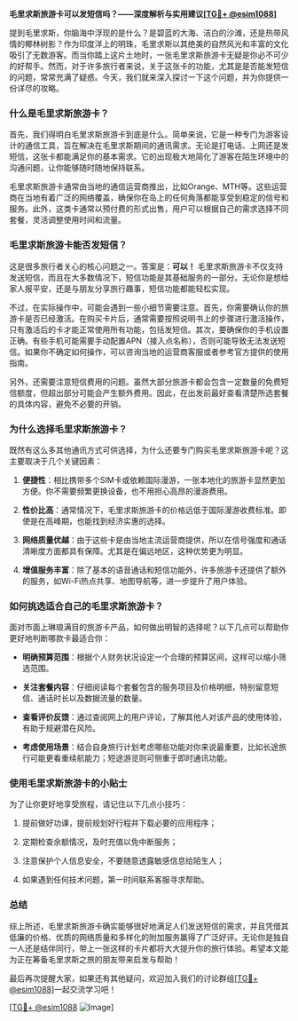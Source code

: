 **毛里求斯旅游卡可以发短信吗？——深度解析与实用建议[[TG💪+ @esim1088](https://t.me/s/esim1088)]**

提到毛里求斯，你脑海中浮现的是什么？是碧蓝的大海、洁白的沙滩，还是热带风情的椰林树影？作为印度洋上的明珠，毛里求斯以其绝美的自然风光和丰富的文化吸引了无数游客。而当你踏上这片土地时，一张毛里求斯旅游卡无疑是你必不可少的好帮手。然而，对于许多旅行者来说，关于这张卡的功能，尤其是是否能发短信的问题，常常充满了疑惑。今天，我们就来深入探讨一下这个问题，并为你提供一份详尽的攻略。

### **什么是毛里求斯旅游卡？**

首先，我们得明白毛里求斯旅游卡到底是什么。简单来说，它是一种专门为游客设计的通信工具，旨在解决在毛里求斯期间的通讯需求。无论是打电话、上网还是发短信，这张卡都能满足你的基本需求。它的出现极大地简化了游客在陌生环境中的沟通问题，让你能够随时随地保持联系。

毛里求斯旅游卡通常由当地的通信运营商推出，比如Orange、MTH等。这些运营商在当地有着广泛的网络覆盖，确保你在岛上的任何角落都能享受到稳定的信号和服务。此外，这类卡通常以预付费的形式出售，用户可以根据自己的需求选择不同套餐，灵活调整使用时间和流量。

### **毛里求斯旅游卡能否发短信？**

这是很多旅行者关心的核心问题之一。答案是：**可以！** 毛里求斯旅游卡不仅支持发送短信，而且在大多数情况下，短信功能是其基础服务的一部分。无论你是想给家人报平安，还是与朋友分享旅行趣事，短信功能都能轻松实现。

不过，在实际操作中，可能会遇到一些小细节需要注意。首先，你需要确认你的旅游卡是否已经激活。在购买卡片后，通常需要按照说明书上的步骤进行激活操作，只有激活后的卡才能正常使用所有功能，包括发短信。其次，要确保你的手机设置正确。有些手机可能需要手动配置APN（接入点名称），否则可能导致无法发送短信。如果你不确定如何操作，可以咨询当地的运营商客服或者参考官方提供的使用指南。

另外，还需要注意短信费用的问题。虽然大部分旅游卡都会包含一定数量的免费短信额度，但超出部分可能会产生额外费用。因此，在出发前最好查看清楚所选套餐的具体内容，避免不必要的开销。

### **为什么选择毛里求斯旅游卡？**

既然有这么多其他通讯方式可供选择，为什么还要专门购买毛里求斯旅游卡呢？这主要取决于几个关键因素：

1. **便捷性**：相比携带多个SIM卡或依赖国际漫游，一张本地化的旅游卡显然更加方便。你不需要频繁更换设备，也不用担心高昂的漫游费用。
   
2. **性价比高**：通常情况下，毛里求斯旅游卡的价格远低于国际漫游收费标准。即使是在高峰期，也能找到经济实惠的选择。
   
3. **网络质量优越**：由于这些卡是由当地主流运营商提供，所以在信号强度和通话清晰度方面都具有保障。尤其是在偏远地区，这种优势更为明显。

4. **增值服务丰富**：除了基本的语音通话和短信功能外，许多旅游卡还提供了额外的服务，如Wi-Fi热点共享、地图导航等，进一步提升了用户体验。

### **如何挑选适合自己的毛里求斯旅游卡？**

面对市面上琳琅满目的旅游卡产品，如何做出明智的选择呢？以下几点可以帮助你更好地判断哪款卡最适合你：

- **明确预算范围**：根据个人财务状况设定一个合理的预算区间，这样可以缩小筛选范围。
  
- **关注套餐内容**：仔细阅读每个套餐包含的服务项目及价格明细，特别留意短信、通话时长以及数据流量的数量。
  
- **查看评价反馈**：通过查阅网上的用户评论，了解其他人对该产品的使用体验，有助于规避潜在风险。
  
- **考虑使用场景**：结合自身旅行计划考虑哪些功能对你来说最重要，比如长途旅行可能更看重续航能力；短途游览则可侧重于即时通讯功能。

### **使用毛里求斯旅游卡的小贴士**

为了让你更好地享受旅程，请记住以下几点小技巧：

1. 提前做好功课，提前规划好行程并下载必要的应用程序；
   
2. 定期检查余额情况，及时充值以免中断服务；
   
3. 注意保护个人信息安全，不要随意透露敏感信息给陌生人；
   
4. 如果遇到任何技术问题，第一时间联系客服寻求帮助。

### **总结**

综上所述，毛里求斯旅游卡确实能够很好地满足人们发送短信的需求，并且凭借其低廉的价格、优质的网络质量和多样化的附加服务赢得了广泛好评。无论你是独自一人还是结伴同行，带上一张这样的卡片都将大大提升你的旅行体验。希望本文能为正在筹备毛里求斯之旅的朋友带来启发与帮助！

最后再次提醒大家，如果还有其他疑问，欢迎加入我们的讨论群组[[TG💪+ @esim1088](https://t.me/s/esim1088)]一起交流学习吧！

[[TG💪+ @esim1088](https://t.me/s/esim1088) ![Image](https://i.postimg.cc/4NQfJmqS/Snipaste-2025-05-13-00-14-12.png)]